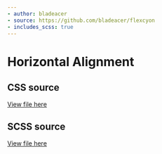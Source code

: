 ```yaml
---
- author: bladeacer
- source: https://github.com/bladeacer/flexcyon
- includes_scss: true
---
```


# Horizontal Alignment

## CSS source
[View file here](./text-transform.css)

## SCSS source
[View file here](./text-transform.scss)